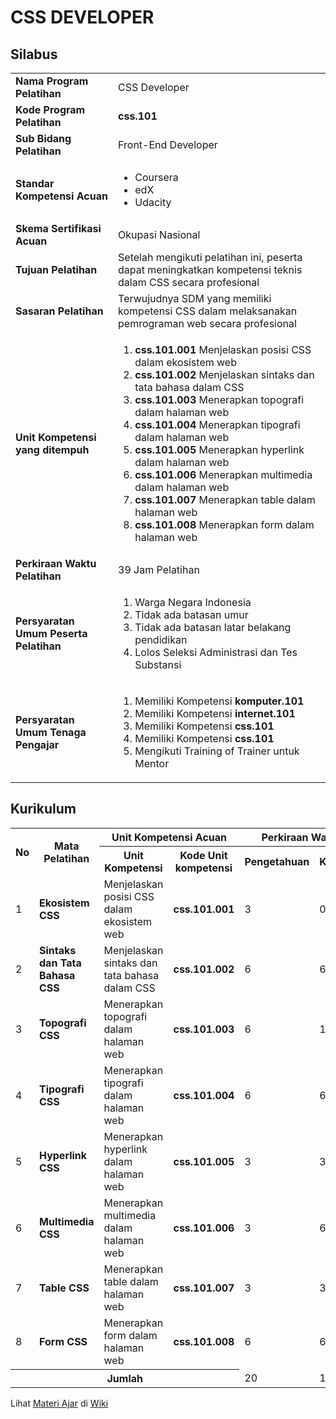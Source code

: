 <h1>CSS DEVELOPER</h1>

<h2>Silabus</h2>

<table>
  <tbody>
    <tr>
      <td><strong>Nama Program Pelatihan</strong></td>
      <td>CSS Developer</td>
    </tr>
    <tr>
      <td><strong>Kode Program Pelatihan</strong></td>
      <td><strong>css.101</strong></td>
    </tr>
    <tr>
      <td><strong>Sub Bidang Pelatihan</strong></td>
      <td>Front-End Developer</td>
    </tr>
    <tr>
      <td><strong>Standar Kompetensi Acuan</strong></td>
      <td>
        <ul>
          <li>Coursera</li>
          <li>edX</li>
          <li>Udacity</li>
        </ul>
      </td>
    </tr>
    <tr>
      <td><strong>Skema Sertifikasi Acuan</strong></td>
      <td>Okupasi Nasional</td>
    </tr>
    <tr>
      <td><strong>Tujuan Pelatihan</strong></td>
      <td>Setelah mengikuti pelatihan ini, peserta dapat meningkatkan kompetensi teknis dalam CSS secara profesional</td>
    </tr>
    <tr>
      <td><strong>Sasaran Pelatihan</strong></td>
      <td>Terwujudnya SDM yang memiliki kompetensi CSS dalam melaksanakan pemrograman web secara profesional</td>
    </tr>
    <tr>
      <td><strong>Unit Kompetensi yang ditempuh</strong></td>
      <td>
        <ol>
          <li><strong>css.101.001</strong> Menjelaskan posisi CSS dalam ekosistem web</li>
          <li><strong>css.101.002</strong> Menjelaskan sintaks dan tata bahasa dalam CSS</li>
          <li><strong>css.101.003</strong> Menerapkan topografi dalam halaman web</li>
          <li><strong>css.101.004</strong> Menerapkan tipografi dalam halaman web</li>
          <li><strong>css.101.005</strong> Menerapkan hyperlink dalam halaman web</li>
          <li><strong>css.101.006</strong> Menerapkan multimedia dalam halaman web</li>
          <li><strong>css.101.007</strong> Menerapkan table dalam halaman web</li>
          <li><strong>css.101.008</strong> Menerapkan form dalam halaman web</li>
        </ol>
      </td>
    </tr>
    <tr>
      <td><strong>Perkiraan Waktu Pelatihan</th>
      <td>39 Jam Pelatihan</td>
    </tr>
    <tr>
      <td><strong>Persyaratan Umum Peserta Pelatihan</strong></td>
      <td>
        <ol>
          <li>Warga Negara Indonesia</li>
          <li>Tidak ada batasan umur</li>
          <li>Tidak ada batasan latar belakang pendidikan</li>
          <li>Lolos Seleksi Administrasi dan Tes Substansi</li>
        </ol>
      </td>
    </tr>
    <tr>
      <td><strong>Persyaratan Umum Tenaga Pengajar</strong></td>
      <td>
        <ol>
          <li>Memiliki Kompetensi <strong>komputer.101</strong></li>
          <li>Memiliki Kompetensi <strong>internet.101</strong></li>
          <li>Memiliki Kompetensi <strong>css.101</strong></li>
          <li>Memiliki Kompetensi <strong>css.101</strong></li>
          <li>Mengikuti Training of Trainer untuk Mentor</li>
        </ol>
      </td>
    </tr>
  </tbody>
</table>

<h2>Kurikulum</h2>

<table>
  <tr>
    <th rowspan="2">No</th>
    <th rowspan="2">Mata Pelatihan</th>
    <th colspan="2">Unit Kompetensi Acuan</th>
    <th colspan="3">Perkiraan Waktu Pelatihan (JP)</th>
  </tr>
  <tr>
    <th>Unit Kompetensi</th>
    <th>Kode Unit kompetensi</th>
    <th>Pengetahuan</th>
    <th>Keterampilan</th>
    <th>Jumlah</th>
  </tr>
  <tr>
    <td>1</td>
    <td><strong>Ekosistem CSS</strong></td>
    <td>Menjelaskan posisi CSS dalam ekosistem web</td>
    <td><strong>css.101.001</strong></td>
    <td>3</td>
    <td>0</td>
    <td>3</td>
  </tr>
  <tr>
    <td>2</td>
    <td><strong>Sintaks dan Tata Bahasa CSS</strong></td>
    <td>Menjelaskan sintaks dan tata bahasa dalam CSS</td>
    <td><strong>css.101.002</strong></td>
    <td>6</td>
    <td>6</td>
    <td>12</td>
  </tr>
  <tr>
    <td>3</td>
    <td><strong>Topografi CSS</strong></td>
    <td>Menerapkan topografi dalam halaman web</td>
    <td><strong>css.101.003</strong></td>
    <td>6</td>
    <td>12</td>
    <td>18</td>
  </tr>
  <tr>
    <td>4</td>
    <td><strong>Tipografi CSS</strong></td>
    <td>Menerapkan tipografi dalam halaman web </td>
    <td><strong>css.101.004</strong></td>
    <td>6</td>
    <td>6</td>
    <td>12</td>
  </tr>
  <tr>
    <td>5</td>
    <td><strong>Hyperlink CSS</strong></td>
    <td>Menerapkan hyperlink dalam halaman web</td>
    <td><strong>css.101.005</strong></td>
    <td>3</td>
    <td>3</td>
    <td>6</td>
  </tr>
  <tr>
    <td>6</td>
    <td><strong>Multimedia CSS</strong></td>
    <td>Menerapkan multimedia dalam halaman web</td>
    <td><strong>css.101.006</strong></td>
    <td>3</td>
    <td>6</td>
    <td>9</td>
  </tr>
  <tr>
    <td>7</td>
    <td><strong>Table CSS</strong></td>
    <td>Menerapkan table dalam halaman web</td>
    <td><strong>css.101.007</strong></td>
    <td>3</td>
    <td>3</td>
    <td>3</td>
  </tr>
  <tr>
    <td>8</td>
    <td><strong>Form CSS</strong></td>
    <td>Menerapkan form dalam halaman web</td>
    <td><strong>css.101.008</strong></td>
    <td>6</td>
    <td>6</td>
    <td>12</td>
  </tr>
  <tr>
    <th colspan="4">Jumlah</th>
    <td>20</td>
    <td>19</td>
    <td>39</td>
  </tr>
</table>

Lihat [Materi Ajar](https://github.com/kollaacademy/curriculum-css/wiki) di [Wiki](https://github.com/kollaacademy/curriculum-css/wiki)
